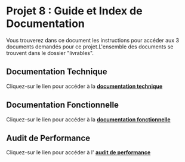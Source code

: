 # Projet 8 : Guide et Index de Documentation

Vous trouverez dans ce document les instructions pour accéder aux 3 documents demandés pour ce projet.L'ensemble des documents se trouvent dans le dossier "livrables".

## Documentation Technique
Cliquez-sur le lien pour accéder à la [__documentation technique__](https://miky9201.github.io/todo-list-app/)
## Documentation Fonctionnelle
Cliquez-sur le lien pour accéder à la [__documentation fonctionnelle__](./livrables/functional_doc/functionalDoc.md)
## Audit de Performance
Cliquez-sur le lien pour accéder à l' [__audit de performance__](./livrables/audit/audit.md)
